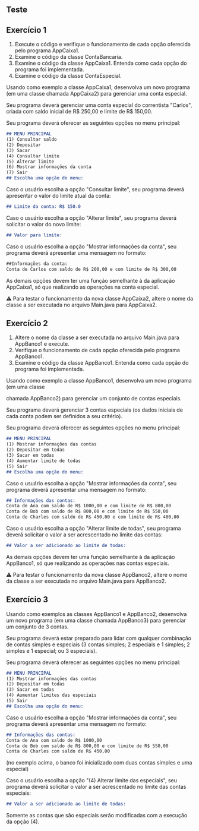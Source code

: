 ## Teste

## Exercício 1

1. Execute o código e verifique o funcionamento de cada opção oferecida pelo programa AppCaixa1.
2. Examine o código da classe ContaBancaria.
3. Examine o código da classe AppCaixa1. Entenda como cada opção do programa foi implementada.
4. Examine o código da classe ContaEspecial.

Usando como exemplo a classe AppCaixa1, desenvolva um novo programa (em uma classe chamada AppCaixa2) para gerenciar uma conta especial.

Seu programa deverá gerenciar uma conta especial do correntista "Carlos", criada com saldo inicial de R$ 250,00 e limite de R$ 150,00.

Seu programa deverá oferecer as seguintes opções no menu principal:

```markdown
## MENU PRINCIPAL
(1) Consultar saldo
(2) Depositar
(3) Sacar
(4) Consultar limite
(5) Alterar limite
(6) Mostrar informações da conta
(7) Sair
## Escolha uma opção do menu:
```

Caso o usuário escolha a opção "Consultar limite", seu programa deverá apresentar o valor do limite atual da conta:

```markdown
## Limite da conta: R$ 150.0
```

Caso o usuário escolha a opção "Alterar limite", seu programa deverá solicitar o valor do novo limite:

```markdown
## Valor para limite:
```

Caso o usuário escolha a opção "Mostrar informações da conta", seu programa deverá apresentar uma mensagem no formato:

```markdown
##Informações da conta:
Conta de Carlos com saldo de R$ 200,00 e com limite de R$ 300,00
```

As demais opções devem ter uma função semelhante à da aplicação AppCaixa1, só que realizando as operações na conta especial.

<aside>
⚠️ Para testar o funcionamento da nova classe AppCaixa2, altere o nome da classe a ser executada no arquivo Main.java para AppCaixa2.

</aside>

## Exercício 2

1. Altere o nome da classe a ser executada no arquivo Main.java para AppBanco1 e execute.
2. Verifique o funcionamento de cada opção oferecida pelo programa AppBanco1.
3. Examine o código da classe AppBanco1. Entenda como cada opção do programa foi implementada.

Usando como exemplo a classe AppBanco1, desenvolva um novo programa (em uma classe

chamada AppBanco2) para gerenciar um conjunto de contas especiais.

Seu programa deverá gerenciar 3 contas especiais (os dados iniciais de cada conta podem ser definidos a seu critério).

Seu programa deverá oferecer as seguintes opções no menu principal:

```markdown
## MENU PRINCIPAL
(1) Mostrar informações das contas
(2) Depositar em todas
(3) Sacar em todas
(4) Aumentar limite de todas
(5) Sair
## Escolha uma opção do menu: 
```

Caso o usuário escolha a opção "Mostrar informações da conta", seu programa deverá apresentar uma mensagem no formato:

```markdown
## Informações das contas:
Conta de Ana com saldo de R$ 1000,00 e com limite de R$ 800,00
Conta de Bob com saldo de R$ 800,00 e com limite de R$ 550,00
Conta de Charles com saldo de R$ 450,00 e com limite de R$ 400,00
```

Caso o usuário escolha a opção "Alterar limite de todas", seu programa deverá solicitar o valor a ser acrescentado no limite das contas:

```markdown
## Valor a ser adicionado ao limite de todas:
```

As demais opções devem ter uma função semelhante à da aplicação AppBanco1, só que realizando as operações nas contas especiais.

<aside>
⚠️ Para testar o funcionamento da nova classe AppBanco2, altere o nome da classe a ser executada no arquivo Main.java para AppBanco2.

</aside>

## Exercício 3

Usando como exemplos as classes AppBanco1 e AppBanco2, desenvolva um novo programa (em uma classe chamada AppBanco3) para gerenciar um conjunto de 3 contas.

Seu programa deverá estar preparado para lidar com qualquer combinação de contas simples e especiais (3 contas simples; 2 especiais e 1 simples; 2 simples e 1 especial; ou 3 especiais).

Seu programa deverá oferecer as seguintes opções no menu principal:

```markdown
## MENU PRINCIPAL
(1) Mostrar informações das contas
(2) Depositar em todas
(3) Sacar em todas
(4) Aumentar limites das especiais
(5) Sair
## Escolha uma opção do menu:
```

Caso o usuário escolha a opção "Mostrar informações da conta", seu programa deverá apresentar uma mensagem no formato:

```markdown
## Informações das contas:
Conta de Ana com saldo de R$ 1000,00
Conta de Bob com saldo de R$ 800,00 e com limite de R$ 550,00
Conta de Charles com saldo de R$ 450,00
```

(no exemplo acima, o banco foi inicializado com duas contas simples e uma especial)

Caso o usuário escolha a opção "(4) Alterar limite das especiais", seu programa deverá solicitar o valor a ser acrescentado no limite das contas especiais:

```markdown
## Valor a ser adicionado ao limite de todas:
```

Somente as contas que são especiais serão modificadas com a execução da opção (4).

